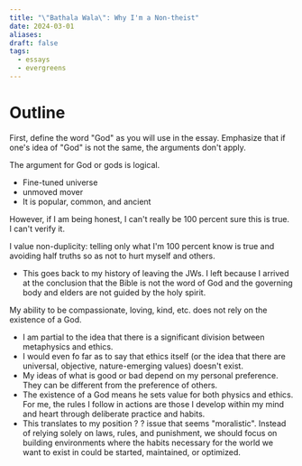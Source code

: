 ```yaml
---
title: "\"Bathala Wala\": Why I'm a Non-theist"
date: 2024-03-01
aliases: 
draft: false
tags:
  - essays
  - evergreens
---
```

# Outline

First, define the word "God" as you will use in the essay. Emphasize that if one's idea of "God" is not the same, the arguments don't apply.

The argument for God or gods is logical.
- Fine-tuned universe
- unmoved mover
- It is popular, common, and ancient

However, if I am being honest, I can't really be 100 percent sure this is true. I can't verify it.

I value non-duplicity: telling only what I'm 100 percent know is true and avoiding half truths so as not to hurt myself and others.
- This goes back to my history of leaving the JWs. I left because I arrived at the conclusion that the Bible is not the word of God and the governing body and elders are not guided by the holy spirit.

My ability to be compassionate, loving, kind, etc. does not rely on the existence of a God.
- I am partial to the idea that there is a significant division between metaphysics and ethics.
- I would even fo far as to say that ethics itself (or the idea that there are universal, objective, nature-emerging values) doesn't exist.
- My ideas of what is good or bad depend on my personal preference. They can be different from the preference of others.
- The existence of a God means he sets value for both physics and ethics. For me, the rules I follow in actions are those I develop within my mind and heart through deliberate practice and habits.
- This translates to my position ? ? issue that seems "moralistic". Instead of relying solely on laws, rules, and punishment, we should focus on building environments where the habits necessary for the world we want to exist in could be started, maintained, or optimized.